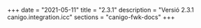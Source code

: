 +++
date        = "2021-05-11"
title       = "2.3.1"
description = "Versió 2.3.1 canigo.integration.icc"
sections    = "canigo-fwk-docs"
+++